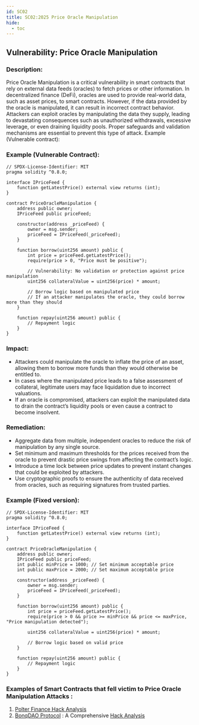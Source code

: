 ```yaml
---
id: SC02
title: SC02:2025 Price Oracle Manipulation
hide:
  - toc
---
```


## Vulnerability: Price Oracle Manipulation

### Description:
Price Oracle Manipulation is a critical vulnerability in smart contracts that rely on external data feeds (oracles) to fetch prices or other information. In decentralized finance (DeFi), oracles are used to provide real-world data, such as asset prices, to smart contracts. However, if the data provided by the oracle is manipulated, it can result in incorrect contract behavior. Attackers can exploit oracles by manipulating the data they supply, leading to devastating consequences such as unauthorized withdrawals, excessive leverage, or even draining liquidity pools. Proper safeguards and validation mechanisms are essential to prevent this type of attack.
Example (Vulnerable contract):

### Example (Vulnerable Contract):

```
// SPDX-License-Identifier: MIT
pragma solidity ^0.8.0;

interface IPriceFeed {
    function getLatestPrice() external view returns (int);
}

contract PriceOracleManipulation {
    address public owner;
    IPriceFeed public priceFeed;

    constructor(address _priceFeed) {
        owner = msg.sender;
        priceFeed = IPriceFeed(_priceFeed);
    }

    function borrow(uint256 amount) public {
        int price = priceFeed.getLatestPrice();
        require(price > 0, "Price must be positive");

        // Vulnerability: No validation or protection against price manipulation
        uint256 collateralValue = uint256(price) * amount;

        // Borrow logic based on manipulated price
        // If an attacker manipulates the oracle, they could borrow more than they should
    }

    function repay(uint256 amount) public {
        // Repayment logic
    }
}
```

### Impact:
- Attackers could manipulate the oracle to inflate the price of an asset, allowing them to borrow more funds than they would otherwise be entitled to.
- In cases where the manipulated price leads to a false assessment of collateral, legitimate users may face liquidation due to incorrect valuations.
- If an oracle is compromised, attackers can exploit the manipulated data to drain the contract’s liquidity pools or even cause a contract to become insolvent.

### Remediation:
- Aggregate data from multiple, independent oracles to reduce the risk of manipulation by any single source.
- Set minimum and maximum thresholds for the prices received from the oracle to prevent drastic price swings from affecting the contract’s logic.
- Introduce a time lock between price updates to prevent instant changes that could be exploited by attackers.
- Use cryptographic proofs to ensure the authenticity of data received from oracles, such as requiring signatures from trusted parties.

### Example (Fixed version):

```
// SPDX-License-Identifier: MIT
pragma solidity ^0.8.0;

interface IPriceFeed {
    function getLatestPrice() external view returns (int);
}

contract PriceOracleManipulation {
    address public owner;
    IPriceFeed public priceFeed;
    int public minPrice = 1000; // Set minimum acceptable price
    int public maxPrice = 2000; // Set maximum acceptable price

    constructor(address _priceFeed) {
        owner = msg.sender;
        priceFeed = IPriceFeed(_priceFeed);
    }

    function borrow(uint256 amount) public {
        int price = priceFeed.getLatestPrice();
        require(price > 0 && price >= minPrice && price <= maxPrice, "Price manipulation detected");

        uint256 collateralValue = uint256(price) * amount;

        // Borrow logic based on valid price
    }

    function repay(uint256 amount) public {
        // Repayment logic
    }
}
```

### Examples of Smart Contracts that fell victim to Price Oracle Manipulation Attacks :
1. [Polter Finance Hack Analysis](https://blog.solidityscan.com/polter-finance-hack-analysis-c5eaa6dcfd40) 
2. [BonqDAO Protocol](https://polygonscan.com/address/0x4248fd3e2c055a02117eb13de4276170003ca295#code) : A Comprehensive [Hack Analysis](https://blog.solidityscan.com/bonqdao-protocol-hack-analysis-oracle-manipulation-8e6978149a66)